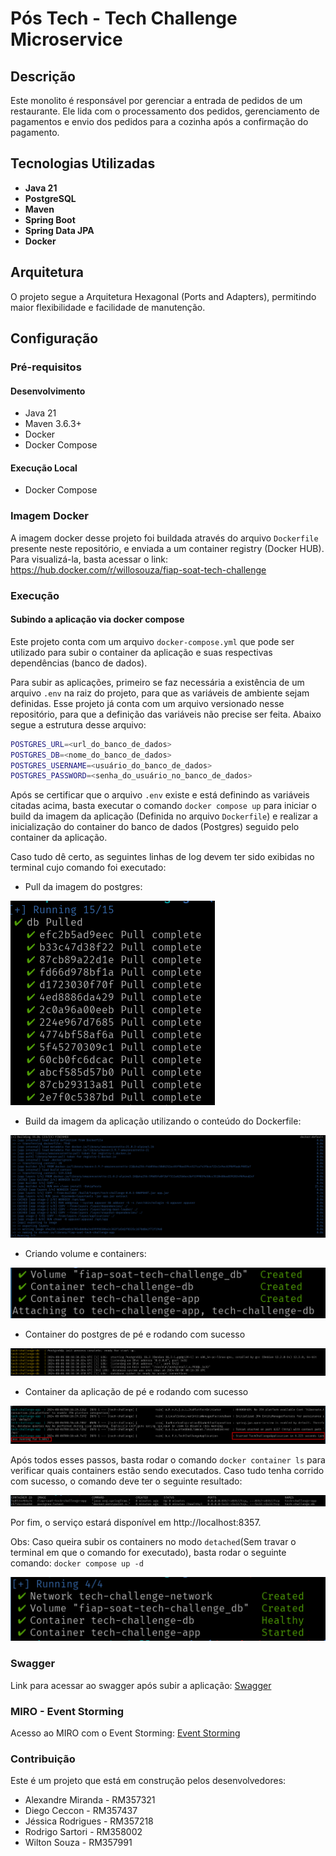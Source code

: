 # Pós Tech - Tech Challenge Microservice

## Descrição

Este monolito é responsável por gerenciar a entrada de pedidos de um restaurante. Ele lida com o processamento dos
pedidos, gerenciamento de pagamentos e envio dos pedidos para a cozinha após a confirmação do pagamento.

## Tecnologias Utilizadas

- **Java 21**
- **PostgreSQL**
- **Maven**
- **Spring Boot**
- **Spring Data JPA**
- **Docker**

## Arquitetura

O projeto segue a Arquitetura Hexagonal (Ports and Adapters), permitindo maior flexibilidade e facilidade de manutenção.

## Configuração

### Pré-requisitos

#### Desenvolvimento

- Java 21
- Maven 3.6.3+
- Docker
- Docker Compose

#### Execução Local

- Docker Compose

### Imagem Docker

A imagem docker desse projeto foi buildada através do arquivo `Dockerfile` presente neste repositório, e enviada a um
container registry (Docker HUB). Para visualizá-la, basta acessar o
link: https://hub.docker.com/r/willosouza/fiap-soat-tech-challenge

### Execução

#### Subindo a aplicação via docker compose

Este projeto conta com um arquivo `docker-compose.yml` que pode ser utilizado para subir o container da aplicação e suas
respectivas dependências (banco de dados).

Para subir as aplicações, primeiro se faz necessária a existência de um arquivo `.env` na raiz do projeto, para que as
variáveis de ambiente sejam definidas. Esse projeto já conta com um arquivo versionado nesse repositório, para que a
definição das variáveis não precise ser feita. Abaixo segue a estrutura desse arquivo:

```sh
POSTGRES_URL=<url_do_banco_de_dados>
POSTGRES_DB=<nome_do_banco_de_dados>
POSTGRES_USERNAME=<usuário_do_banco_de_dados>
POSTGRES_PASSWORD=<senha_do_usuário_no_banco_de_dados>
```

Após se certificar que o arquivo `.env` existe e está definindo as variáveis citadas acima, basta executar o
comando `docker compose up` para iniciar o build da imagem da aplicação (Definida no arquivo `Dockerfile`) e realizar a
inicialização do container do banco de dados (Postgres) seguido pelo container da aplicação.

Caso tudo dê certo, as seguintes linhas de log devem ter sido exibidas no terminal cujo comando foi executado:

- Pull da imagem do postgres:

![Pull da imagem do Postgres](./assets/pull_postgress_image.png)

- Build da imagem da aplicação utilizando o conteúdo do Dockerfile:

![Build da aplicação via Dockerfile](./assets/build_app_docker_image.png)

- Criando volume e containers:

![Criando volumes e containers](./assets/creating_volume_and_containers.png)

- Container do postgres de pé e rodando com sucesso

![Container do postgres de pé](./assets/postgress_container_up.png)

- Container da aplicação de pé e rodando com sucesso

![Container da aplicação de pé](./assets/application_started.png)

Após todos esses passos, basta rodar o comando `docker container ls` para verificar quais containers estão sendo
executados. Caso tudo tenha corrido com sucesso, o comando deve ter o seguinte resultado:

![Listagem de containers em execução](./assets/docker_container_ls.png)

Por fim, o serviço estará disponível em http://localhost:8357.

Obs: Caso queira subir os containers no modo `detached`(Sem travar o terminal em que o comando for executado), basta
rodar o seguinte comando: `docker compose up -d`

![Docker compose detached mode](./assets/compose_detached_mode.png)

### Swagger

Link para acessar ao swagger após subir a aplicação:
[Swagger](http://localhost:8357/api/swagger-ui/index.html)

### MIRO - Event Storming

Acesso ao MIRO com o Event Storming:
[Event Storming](https://miro.com/app/board/uXjVK1ekBDM=/)

### Contribuição

Este é um projeto que está em construção pelos desenvolvedores:

- Alexandre Miranda - RM357321
- Diego Ceccon - RM357437
- Jéssica Rodrigues - RM357218
- Rodrigo Sartori - RM358002
- Wilton Souza - RM357991